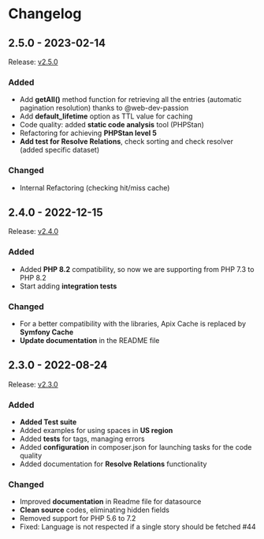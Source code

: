 # Changelog

## 2.5.0 - 2023-02-14
Release: [v2.5.0](https://github.com/storyblok/php-client/releases/tag/v2.5.0)

### Added
- Add **getAll()** method function for retrieving all the entries (automatic pagination resolution) thanks to @web-dev-passion
- Add **default_lifetime** option as TTL value for caching
- Code quality: added **static code analysis** tool (PHPStan)
- Refactoring for achieving **PHPStan level 5**
- **Add test for Resolve Relations**, check sorting and check resolver (added specific dataset)

### Changed
- Internal Refactoring (checking hit/miss cache)

## 2.4.0 - 2022-12-15
Release: [v2.4.0](https://github.com/storyblok/php-client/releases/tag/v2.4.0)

### Added
- Added **PHP 8.2** compatibility, so now we are supporting from PHP 7.3 to PHP 8.2
- Start adding **integration tests**

### Changed
- For a better compatibility with the libraries, Apix Cache is replaced by **Symfony Cache**
- **Update documentation** in the README file

## 2.3.0 - 2022-08-24
Release: [v2.3.0](https://github.com/storyblok/php-client/releases/tag/v2.3.0)

### Added
- **Added Test suite**
- Added examples for using spaces in **US region**
- Added **tests** for tags, managing errors 
- Added **configuration** in composer.json for launching tasks for the code quality
- Added documentation for **Resolve Relations** functionality

### Changed
- Improved **documentation** in Readme file for datasource
- **Clean source** codes, eliminating hidden fields
- Removed support for PHP 5.6 to 7.2
- Fixed: Language is not respected if a single story should be fetched  #44
